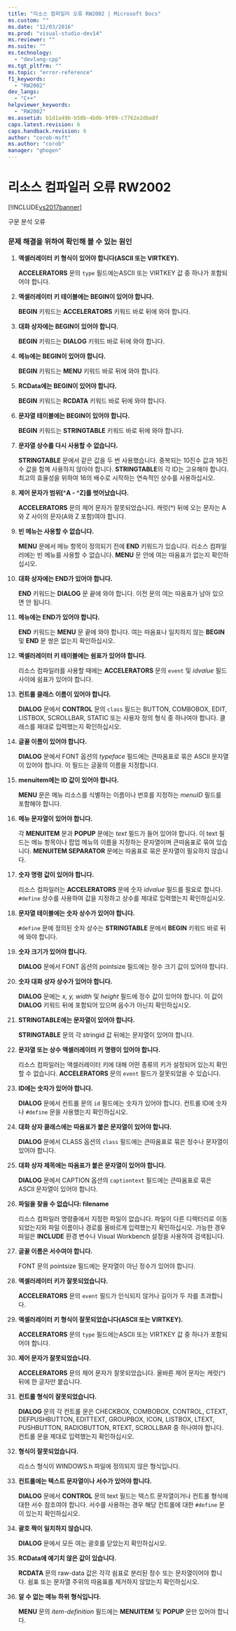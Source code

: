 ```yaml
---
title: "리소스 컴파일러 오류 RW2002 | Microsoft Docs"
ms.custom: ""
ms.date: "12/03/2016"
ms.prod: "visual-studio-dev14"
ms.reviewer: ""
ms.suite: ""
ms.technology: 
  - "devlang-cpp"
ms.tgt_pltfrm: ""
ms.topic: "error-reference"
f1_keywords: 
  - "RW2002"
dev_langs: 
  - "C++"
helpviewer_keywords: 
  - "RW2002"
ms.assetid: b1d1a49b-b50b-4b0b-9f09-c7762e2dbe8f
caps.latest.revision: 6
caps.handback.revision: 6
author: "corob-msft"
ms.author: "corob"
manager: "ghogen"
---
```

# 리소스 컴파일러 오류 RW2002
[!INCLUDE[vs2017banner](../../assembler/inline/includes/vs2017banner.md)]

구문 분석 오류  
  
### 문제 해결을 위하여 확인해 볼 수 있는 원인  
  
1.  **액셀러레이터 키 형식이 있어야 합니다\(ASCII 또는 VIRTKEY\).**  
  
     **ACCELERATORS** 문의 `type` 필드에는ASCII 또는 VIRTKEY 값 중 하나가 포함되어야 합니다.  
  
2.  **액셀러레이터 키 테이블에는 BEGIN이 있어야 합니다.**  
  
     **BEGIN** 키워드는 **ACCELERATORS** 키워드 바로 뒤에 와야 합니다.  
  
3.  **대화 상자에는 BEGIN이 있어야 합니다.**  
  
     **BEGIN** 키워드는 **DIALOG** 키워드 바로 뒤에 와야 합니다.  
  
4.  **메뉴에는 BEGIN이 있어야 합니다.**  
  
     **BEGIN** 키워드는 **MENU** 키워드 바로 뒤에 와야 합니다.  
  
5.  **RCData에는 BEGIN이 있어야 합니다.**  
  
     **BEGIN** 키워드는 **RCDATA** 키워드 바로 뒤에 와야 합니다.  
  
6.  **문자열 테이블에는 BEGIN이 있어야 합니다.**  
  
     **BEGIN** 키워드는 **STRINGTABLE** 키워드 바로 뒤에 와야 합니다.  
  
7.  **문자열 상수를 다시 사용할 수 없습니다.**  
  
     **STRINGTABLE** 문에서 같은 값을 두 번 사용했습니다.  중복되는 10진수 값과 16진수 값을 함께 사용하지 않아야 합니다.  **STRINGTABLE**의 각 ID는 고유해야 합니다.  최고의 효율성을 위하여 16의 배수로 시작하는 연속적인 상수를 사용하십시오.  
  
8.  **제어 문자가 범위\[^A \- ^Z\]를 벗어났습니다.**  
  
     **ACCELERATORS** 문의 제어 문자가 잘못되었습니다.  캐럿\(**^**\) 뒤에 오는 문자는 A와 Z 사이의 문자\(A와 Z 포함\)여야 합니다.  
  
9. **빈 메뉴는 사용할 수 없습니다.**  
  
     **MENU** 문에서 메뉴 항목이 정의되기 전에 **END** 키워드가 있습니다.  리소스 컴파일러에는 빈 메뉴를 사용할 수 없습니다.  **MENU** 문 안에 여는 따옴표가 없는지 확인하십시오.  
  
10. **대화 상자에는 END가 있어야 합니다.**  
  
     **END** 키워드는 **DIALOG** 문 끝에 와야 합니다.  이전 문의 여는 따옴표가 남아 있으면 안 됩니다.  
  
11. **메뉴에는 END가 있어야 합니다.**  
  
     **END** 키워드는 **MENU** 문 끝에 와야 합니다.  여는 따옴표나 일치하지 않는 **BEGIN** 및 **END** 문 쌍은 없는지 확인하십시오.  
  
12. **액셀러레이터 키 테이블에는 쉼표가 있어야 합니다.**  
  
     리소스 컴파일러를 사용할 때에는 **ACCELERATORS** 문의 `event` 및 *idvalue* 필드 사이에 쉼표가 있어야 합니다.  
  
13. **컨트롤 클래스 이름이 있어야 합니다.**  
  
     **DIALOG** 문에서 **CONTROL** 문의 `class` 필드는 BUTTON, COMBOBOX, EDIT, LISTBOX, SCROLLBAR, STATIC 또는 사용자 정의 형식 중 하나여야 합니다.  클래스를 제대로 입력했는지 확인하십시오.  
  
14. **글꼴 이름이 있어야 합니다.**  
  
     **DIALOG** 문에서 FONT 옵션의 *typeface* 필드에는 큰따옴표로 묶은 ASCII 문자열이 있어야 합니다.  이 필드는 글꼴의 이름을 지정합니다.  
  
15. **menuitem에는 ID 값이 있어야 합니다.**  
  
     **MENU** 문은 메뉴 리소스를 식별하는 이름이나 번호를 지정하는 *menuID* 필드를 포함해야 합니다.  
  
16. **메뉴 문자열이 있어야 합니다.**  
  
     각 **MENUITEM** 문과 **POPUP** 문에는 *text* 필드가 들어 있어야 합니다. 이 text 필드는 메뉴 항목이나 팝업 메뉴의 이름을 지정하는 문자열이며 큰따옴표로 묶여 있습니다.  **MENUITEM SEPARATOR** 문에는 따옴표로 묶은 문자열이 필요하지 않습니다.  
  
17. **숫자 명령 값이 있어야 합니다.**  
  
     리소스 컴파일러는 **ACCELERATORS** 문에 숫자 *idvalue* 필드를 필요로 합니다.  `#define` 상수를 사용하여 값을 지정하고 상수를 제대로 입력했는지 확인하십시오.  
  
18. **문자열 테이블에는 숫자 상수가 있어야 합니다.**  
  
     `#define` 문에 정의된 숫자 상수는 **STRINGTABLE** 문에서 **BEGIN** 키워드 바로 뒤에 와야 합니다.  
  
19. **숫자 크기가 있어야 합니다.**  
  
     **DIALOG** 문에서 FONT 옵션의 pointsize 필드에는 정수 크기 값이 있어야 합니다.  
  
20. **숫자 대화 상자 상수가 있어야 합니다.**  
  
     **DIALOG** 문에는 *x, y, width* 및 *height* 필드에 정수 값이 있어야 합니다.  이 값이 **DIALOG** 키워드 뒤에 포함되어 있으며 음수가 아닌지 확인하십시오.  
  
21. **STRINGTABLE에는 문자열이 있어야 합니다.**  
  
     **STRINGTABLE** 문의 각 stringid 값 뒤에는 문자열이 있어야 합니다.  
  
22. **문자열 또는 상수 액셀러레이터 키 명령이 있어야 합니다.**  
  
     리소스 컴파일러는 액셀러레이터 키에 대해 어떤 종류의 키가 설정되어 있는지 확인할 수 없습니다.  **ACCELERATORS** 문의 `event` 필드가 잘못되었을 수 있습니다.  
  
23. **ID에는 숫자가 있어야 합니다.**  
  
     **DIALOG** 문에서 컨트롤 문의 `id` 필드에는 숫자가 있어야 합니다.  컨트롤 ID에 숫자나 `#define` 문을 사용했는지 확인하십시오.  
  
24. **대화 상자 클래스에는 따옴표가 붙은 문자열이 있어야 합니다.**  
  
     **DIALOG** 문에서 CLASS 옵션의 `class` 필드에는 큰따옴표로 묶은 정수나 문자열이 있어야 합니다.  
  
25. **대화 상자 제목에는 따옴표가 붙은 문자열이 있어야 합니다.**  
  
     **DIALOG** 문에서 CAPTION 옵션의 `captiontext` 필드에는 큰따옴표로 묶은 ASCII 문자열이 있어야 합니다.  
  
26. **파일을 찾을 수 없습니다: filename**  
  
     리소스 컴파일러 명령줄에서 지정한 파일이 없습니다.  파일이 다른 디렉터리로 이동되었는지와 파일 이름이나 경로를 올바르게 입력했는지 확인하십시오.  가능한 경우 파일은 **INCLUDE** 환경 변수나 Visual Workbench 설정을 사용하여 검색됩니다.  
  
27. **글꼴 이름은 서수여야 합니다.**  
  
     FONT 문의 pointsize 필드에는 문자열이 아닌 정수가 있어야 합니다.  
  
28. **액셀러레이터 키가 잘못되었습니다.**  
  
     **ACCELERATORS** 문의 `event` 필드가 인식되지 않거나 길이가 두 자를 초과합니다.  
  
29. **액셀러레이터 키 형식이 잘못되었습니다\(ASCII 또는 VIRTKEY\).**  
  
     **ACCELERATORS** 문의 `type` 필드에는ASCII 또는 VIRTKEY 값 중 하나가 포함되어야 합니다.  
  
30. **제어 문자가 잘못되었습니다.**  
  
     **ACCELERATORS** 문의 제어 문자가 잘못되었습니다.  올바른 제어 문자는 캐럿\(^\) 뒤에 한 글자만 붙습니다.  
  
31. **컨트롤 형식이 잘못되었습니다.**  
  
     **DIALOG** 문의 각 컨트롤 문은 CHECKBOX, COMBOBOX, CONTROL, CTEXT, DEFPUSHBUTTON, EDITTEXT, GROUPBOX, ICON, LISTBOX, LTEXT, PUSHBUTTON, RADIOBUTTON, RTEXT, SCROLLBAR 중 하나여야 합니다.  컨트롤 문을 제대로 입력했는지 확인하십시오.  
  
32. **형식이 잘못되었습니다.**  
  
     리소스 형식이 WINDOWS.h 파일에 정의되지 않은 형식입니다.  
  
33. **컨트롤에는 텍스트 문자열이나 서수가 있어야 합니다.**  
  
     **DIALOG** 문에서 **CONTROL** 문의 text 필드는 텍스트 문자열이거나 컨트롤 형식에 대한 서수 참조여야 합니다.  서수를 사용하는 경우 해당 컨트롤에 대한 `#define` 문이 있는지 확인하십시오.  
  
34. **괄호 짝이 일치하지 않습니다.**  
  
     **DIALOG** 문에서 모든 여는 괄호를 닫았는지 확인하십시오.  
  
35. **RCData에 예기치 않은 값이 있습니다.**  
  
     **RCDATA** 문의 raw\-data 값은 각각 쉼표로 분리된 정수 또는 문자열이어야 합니다.  쉼표 또는 문자열 주위의 따옴표를 제거하지 않았는지 확인하십시오.  
  
36. **알 수 없는 메뉴 하위 형식입니다.**  
  
     **MENU** 문의 *item\-definition* 필드에는 **MENUITEM** 및 **POPUP** 문만 있어야 합니다.